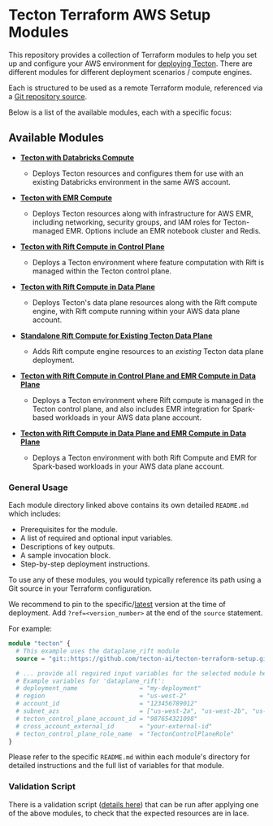 # Tecton Terraform AWS Setup Modules

This repository provides a collection of Terraform modules to help you set up and configure your AWS environment for [deploying Tecton](https://docs.tecton.ai/docs/setting-up-tecton). There are different modules for different deployment scenarios / compute engines.

Each is structured to be used as a remote Terraform module, referenced via a [Git repository source](https://developer.hashicorp.com/terraform/language/modules/sources#generic-git-repository).

Below is a list of the available modules, each with a specific focus:

## Available Modules

*   **[Tecton with Databricks Compute](./modules/databricks/README.md)**
    *   Deploys Tecton resources and configures them for use with an existing Databricks environment in the same AWS account.

*   **[Tecton with EMR Compute](./modules/emr/README.md)**
    *   Deploys Tecton resources along with infrastructure for AWS EMR, including networking, security groups, and IAM roles for Tecton-managed EMR. Options include an EMR notebook cluster and Redis.

*   **[Tecton with Rift Compute in Control Plane](./modules/controlplane_rift/README.md)**
    *   Deploys a Tecton environment where feature computation with Rift is managed within the Tecton control plane.

*   **[Tecton with Rift Compute in Data Plane](./modules/dataplane_rift/README.md)**
    *   Deploys Tecton's data plane resources along with the Rift compute engine, with Rift compute running within your AWS data plane account.

*   **[Standalone Rift Compute for Existing Tecton Data Plane](./modules/standalone_rift/README.md)**
    *   Adds Rift compute engine resources to an *existing* Tecton data plane deployment.

*   **[Tecton with Rift Compute in Control Plane and EMR Compute in Data Plane](./modules/controlplane_rift_with_emr/README.md)**
    *   Deploys a Tecton environment where Rift compute is managed in the Tecton control plane, and also includes EMR integration for Spark-based workloads in your AWS data plane account.

*   **[Tecton with Rift Compute in Data Plane and EMR Compute in Data Plane](./modules/dataplane_rift_with_emr/README.md)**
    *   Deploys a Tecton environment with both Rift Compute and EMR for Spark-based workloads in your AWS data plane account.

### General Usage

Each module directory linked above contains its own detailed `README.md` which includes:
*   Prerequisites for the module.
*   A list of required and optional input variables.
*   Descriptions of key outputs.
*   A sample invocation block.
*   Step-by-step deployment instructions.

To use any of these modules, you would typically reference its path using a Git source in your Terraform configuration.

We recommend to pin to the specific/[latest](https://github.com/tecton-ai/tecton-terraform-setup/releases/latest) version at the time of deployment. Add `?ref=<version_number>` at the end of the `source` statement.

For example:

```terraform
module "tecton" {
  # This example uses the dataplane_rift module
  source = "git::https://github.com/tecton-ai/tecton-terraform-setup.git//modules/dataplane_rift?ref=<version>"

  # ... provide all required input variables for the selected module here ...
  # Example variables for 'dataplane_rift':
  # deployment_name                 = "my-deployment"
  # region                          = "us-west-2"
  # account_id                      = "123456789012"
  # subnet_azs                      = ["us-west-2a", "us-west-2b", "us-west-2c"]
  # tecton_control_plane_account_id = "987654321098"
  # cross_account_external_id       = "your-external-id"
  # tecton_control_plane_role_name  = "TectonControlPlaneRole"
}
```

Please refer to the specific `README.md` within each module's directory for detailed instructions and the full list of variables for that module.


### Validation Script
There is a validation script ([details here](./scripts/README.md)) that can be run after applying one of the above modules, to check that the expected resources are in lace.
